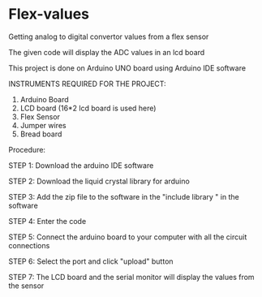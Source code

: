 # Flex-values
Getting analog to digital convertor values from a flex sensor

The given code will display the ADC values in an lcd board

This project is done on Arduino UNO board using Arduino IDE software

INSTRUMENTS REQUIRED FOR THE PROJECT:
1. Arduino Board
2. LCD board (16*2 lcd board is used here)
3. Flex Sensor
4. Jumper wires
5. Bread board

Procedure:

STEP 1: Download the arduino IDE software

STEP 2: Download the liquid crystal library for arduino 

STEP 3: Add the zip file to the software in the "include library " in the software

STEP 4: Enter the code

STEP 5: Connect the arduino board to your computer with all the circuit connections 

STEP 6: Select the port and click "upload" button

STEP 7: The LCD board and the serial monitor will display the values from the sensor
